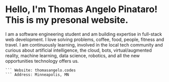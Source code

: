 # Hello, I'm Thomas Angelo Pinataro! This is my presonal website. 

I am a software engineering student and am building expertise in full-stack web development. I love solving problems, coffee, food, people, fitness and travel. I am continuously learning, involved in the local tech community and curious about artificial intelligence, the cloud, bots, virtual/augmented reality, machine learning, data science, robotics, and all the new opportunities technology offers us.

``` Email: me@thomasangelo.codes
``` Website: thomasangelo.codes
``` Address: Minneapolis, MN